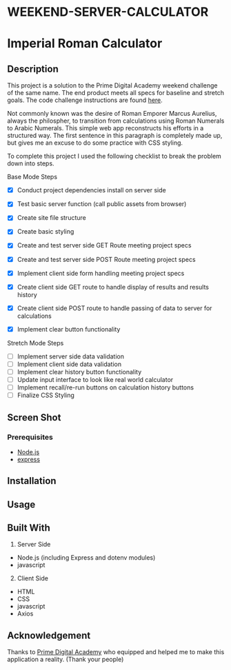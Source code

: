 # WEEKEND-SERVER-CALCULATOR
# Imperial Roman Calculator

## Description

<!-- _Duration: 3 days_ -->

This project is a solution to the Prime Digital Academy weekend challenge of the same name. The end product meets all specs for baseline and stretch goals. The code challenge instructions are found [here](./INSTRUCTIONS.md).

Not commonly known was the desire of Roman Emporer Marcus Aurelius, always the philospher, to transition from calculations using Roman Numerals to Arabic Numerals. This simple web app reconstructs his efforts in a structured way. The first sentence in this paragraph is completely made up, but gives me an excuse to do some practice with CSS styling.

To complete this project I used the following checklist to break the problem down into steps.

Base Mode Steps
- [x] Conduct project dependencies install on server side
- [x] Test basic server function (call public assets from browser)
- [x] Create site file structure
- [x] Create basic styling
- [x] Create and test server side GET Route meeting project specs
- [x] Create and test server side POST Route meeting project specs
- [x] Implement client side form handling meeting project specs
- [x] Create client side GET route to handle display of results and results history
- [x] Create client side POST route to handle passing of data to server for calculations
- [x] Implement clear button functionality


Stretch Mode Steps
- [ ] Implement server side data validation
- [ ] Implement client side data validation
- [ ] Implement clear history button functionality
- [ ] Update input interface to look like real world calculator
- [ ] Implement recall/re-run buttons on calculation history buttons
- [ ] Finalize CSS Styling
 
<!-- To achieve the stretch goal of adjusting the monthly total after removing an employee, I implemented a global array of employee objects keying on the ID (guaranteed to be unique) and salary.  That way whenever an employee was added or removed, an updated salary could be quickly computed at will from the existing array of employees.

The styling of the interface is heavily influenced by a J.R.R. Tolkien motif from the bad guys side. -->


## Screen Shot

<!-- ![demo1](./wsc-demo-1.png)
![demo2](./wsc-demo-2.png) -->

### Prerequisites

- [Node.js](https://nodejs.org/en/)
- [express](https://expressjs.com/)


## Installation
 
<!-- 1. Open up your editor of choice and run an `npm install`
2. Initiate the server using `node server/server.js`
3. Optionally set create a `.env` file and set the port using the `PROD` variable (will default to 5001 if not set).
5. navigate to host ip and port in browser (e.g. `127.0.0.1:5001`)
6. Enjoy!!! -->

## Usage
<!-- How does someone use this application? Tell a user story here.

1. To add an employee
  - Fill out fields in Add Employee form
  -  ID is a required alphanumeric field is enforced
  - Salary is a required positive number field and is enforced
  - Click the `Submit New Employee` button and a new record will appear in the table
2. To remove an employee
  - Click the `delete` button in the relevant table row and the employee will be removed
3. Total Monthly cost appears beneath the Employees table
  - This value automatically adjusts whenever an employee is removed or added
  - A warning will display if the monthly cost exceeds the budget of $20,000.00 -->

## Built With

1. Server Side
  - Node.js (including Express and dotenv modules)
  - javascript
2. Client Side
  - HTML
  - CSS
  - javascript
  - Axios


## Acknowledgement
Thanks to [Prime Digital Academy](www.primeacademy.io) who equipped and helped me to make this application a reality. (Thank your people)
